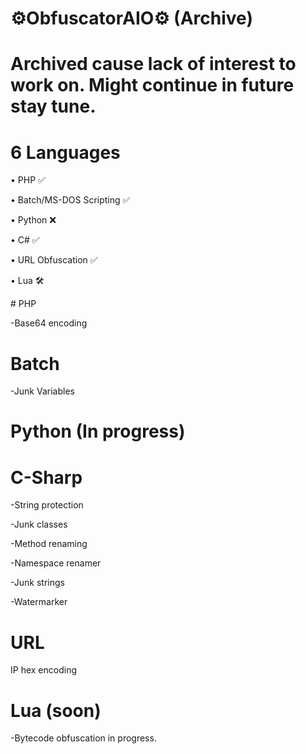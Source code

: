# ⚙️ObfuscatorAIO⚙️ (Archive)
# Archived cause lack of interest to work on. Might continue in future stay tune.
# 6 Languages
<p>• PHP ✅</p>
<p>• Batch/MS-DOS Scripting ✅</p>
<p>• Python ❌</p>
<p>• C# ✅</p>
<p>• URL Obfuscation ✅</p>
<p>• Lua 🛠</p>
# PHP
<p>-Base64 encoding</p>

# Batch
<p>-Junk Variables</p>

# Python (In progress)

# C-Sharp
<p>-String protection</p>
<p>-Junk classes</p>
<p>-Method renaming</p>
<p>-Namespace renamer</p>
<p>-Junk strings</p>
<p>-Watermarker</p>

# URL
<p>IP hex encoding</p1>

# Lua (soon)
<p>-Bytecode obfuscation in progress.</p>



